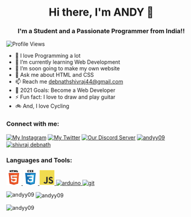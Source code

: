 <h1 align="center"> Hi there, I'm ANDY 👋 </h1>

<h3 align="center"> I'm a Student and a Passionate Programmer from India!! </h3> 

<p align="left"> <img src="https://komarev.com/ghpvc/?username=ANDyy09&label=Profile%20views&color=0e75b6&style=flat" alt="Profile Views" /> </p>

- 👀 I love Programming a lot
- 🌱 I’m currently learning Web Development
- 💞️ I’m soon going to make my own website
- 💬 Ask me about HTML and CSS
- 📫 Reach me debnathshivraj44@gmail.com
- 🥅 2021 Goals: Become a Web Developer
- ⚡ Fun fact: I love to draw and play guitar
- 🚲 And, I love Cycling

<h3 align="left">Connect with me:</h3>
<p align="left">
<a href="https://instagram.com/__shiv_rajj__" target="blank"><img align="center" src="https://raw.githubusercontent.com/rahuldkjain/github-profile-readme-generator/master/src/images/icons/Social/instagram.svg" alt="My Instagram" height="30" width="40" /></a>
<a href="https://twitter.com/dnshivraj_" target="blank"><img align="center" src="https://raw.githubusercontent.com/rahuldkjain/github-profile-readme-generator/master/src/images/icons/Social/twitter.svg" alt="My Twitter" height="30" width="40" /></a>
<a href="https://dsc.lol/nchill" target="blank"><img align="center" src="https://raw.githubusercontent.com/rahuldkjain/github-profile-readme-generator/master/src/images/icons/Social/discord.svg" alt="Our Discord Server" height="35" width="50" /></a>
<a href="https://www.leetcode.com/andyy09" target="blank"><img align="center" src="https://raw.githubusercontent.com/rahuldkjain/github-profile-readme-generator/master/src/images/icons/Social/leet-code.svg" alt="andyy09" height="30" width="40" /></a>
<a href="https://linkedin.com/in/shivraj debnath" target="blank"><img align="center" src="https://raw.githubusercontent.com/rahuldkjain/github-profile-readme-generator/master/src/images/icons/Social/linked-in-alt.svg" alt="shivraj debnath" height="30" width="40" /></a>
</p>

<h3 align="left">Languages and Tools:</h3>
<p align="left">
<a href="https://www.w3.org/html/" target="_blank"> <img src="https://raw.githubusercontent.com/devicons/devicon/master/icons/html5/html5-original-wordmark.svg" alt="html5" width="40" height="40"/> </a> 
<a href="https://www.w3schools.com/css/" target="_blank"> <img src="https://raw.githubusercontent.com/devicons/devicon/master/icons/css3/css3-original-wordmark.svg" alt="css3" width="40" height="40"/> </a> 
<a href="https://developer.mozilla.org/en-US/docs/Web/JavaScript" target="_blank"> <img src="https://raw.githubusercontent.com/devicons/devicon/master/icons/javascript/javascript-original.svg" alt="javascript" width="40" height="40"/> </a> 
<a href="https://www.arduino.cc/" target="_blank"> <img src="https://cdn.worldvectorlogo.com/logos/arduino-1.svg" alt="arduino" width="40" height="40"/> </a>
<a href="https://git-scm.com/" target="_blank"> <img src="https://www.vectorlogo.zone/logos/git-scm/git-scm-icon.svg" alt="git" width="40" height="40"/> </a>
</p>

<p><img align="left" src="https://github-readme-stats.vercel.app/api/top-langs?username=andyy09&show_icons=true&locale=en&layout=compact" alt="andyy09" /></p>

<p>&nbsp;<img align="center" src="https://github-readme-stats.vercel.app/api?username=andyy09&show_icons=true&locale=en" alt="andyy09" /></p>

<p><img align="center" src="https://github-readme-streak-stats.herokuapp.com/?user=andyy09&" alt="andyy09" /></p>
